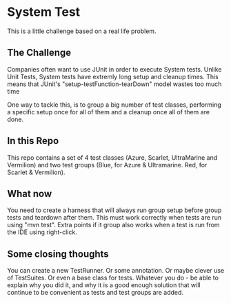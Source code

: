 # System Test
This is a little challenge based on a real life problem.

## The Challenge
Companies often want to use JUnit in order to execute System tests.
Unlike Unit Tests, System tests have extremly long setup and cleanup times.
This means that JUnit's "setup-testFunction-tearDown" model wastes too much time

One way to tackle this, is to group a big number of test classes, performing a specific setup once for all of them and a cleanup once all of them are done.

## In this Repo
This repo contains a set of 4 test classes (Azure, Scarlet, UltraMarine and Vermilion) and two test groups (Blue, for Azure & Ultramarine. Red, for Scarlet & Vermilion).

## What now
You need to create a harness that will always run group setup before group tests and teardown after them. This must work correctly when tests are run using "mvn test".
Extra points if it group also works when a test is run from the IDE using right-click.

## Some closing thoughts
You can create a new TestRunner. Or some annotation. Or maybe clever use of TestSuites. Or even a base class for tests.
Whatever you do - be able to explain why you did it, and why it is a good enough solution that will continue to be convenient as tests and test groups are added.





